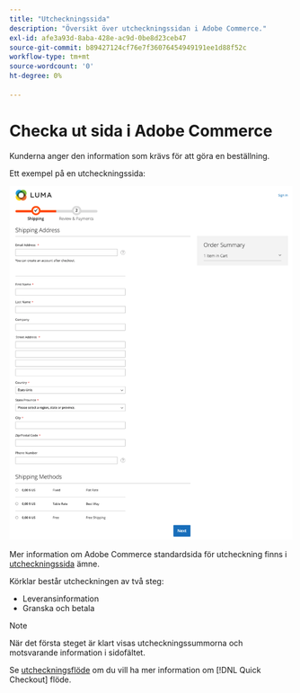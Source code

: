 ```yaml
---
title: "Utcheckningssida"
description: "Översikt över utcheckningssidan i Adobe Commerce."
exl-id: afe3a93d-8aba-428e-ac9d-0be8d23ceb47
source-git-commit: b89427124cf76e7f36076454949191ee1d88f52c
workflow-type: tm+mt
source-wordcount: '0'
ht-degree: 0%

---
```


# Checka ut sida i Adobe Commerce

Kunderna anger den information som krävs för att göra en beställning.

Ett exempel på en utcheckningssida:

![Utcheckningssida](assets/checkout-page.png)

Mer information om Adobe Commerce standardsida för utcheckning finns i [utcheckningssida](https://docs.magento.com/user-guide/quick-tour/checkout-page.html) ämne.

Körklar består utcheckningen av två steg:

- Leveransinformation
- Granska och betala

>[!NOTE]
>
> När det första steget är klart visas utcheckningssummorna och motsvarande information i sidofältet.

Se [utcheckningsflöde](../quick-checkout/checkout-flow.md) om du vill ha mer information om [!DNL Quick Checkout] flöde.
